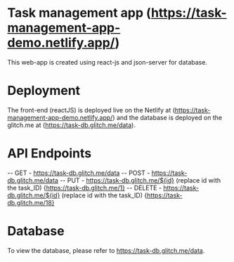 # Task management app (https://task-management-app-demo.netlify.app/)
This web-app is created using react-js and json-server for database.

# Deployment
The front-end (reactJS) is deployed live on the Netlify at (https://task-management-app-demo.netlify.app/) and the database is deployed on the glitch.me at (https://task-db.glitch.me/data).

# API Endpoints
-- GET - https://task-db.glitch.me/data
-- POST - https://task-db.glitch.me/data
-- PUT - https://task-db.glitch.me/${id} (replace id with the task_ID) {https://task-db.glitch.me/1}
-- DELETE - https://task-db.glitch.me/${id} (replace id with the task_ID) {https://task-db.glitch.me/18}

# Database
To view the database, please refer to https://task-db.glitch.me/data.

# 
